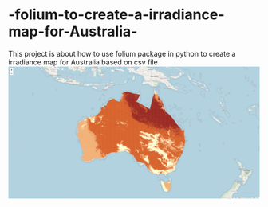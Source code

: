 # -folium-to-create-a-irradiance-map-for-Australia-
This project is about how to use folium package in python to create a irradiance map for Australia based on csv file
![Image Description](Australia.png)
